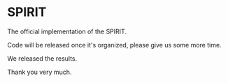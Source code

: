 # SPIRIT
The official implementation of the SPIRIT.

Code will be released once it's organized, please give us some more time.

We released the results.

Thank you very much.
